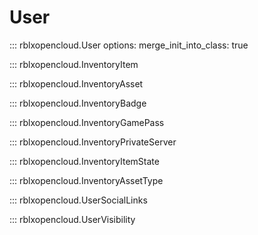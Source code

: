 # User

::: rblxopencloud.User
    options:
        merge_init_into_class: true

::: rblxopencloud.InventoryItem

::: rblxopencloud.InventoryAsset

::: rblxopencloud.InventoryBadge

::: rblxopencloud.InventoryGamePass

::: rblxopencloud.InventoryPrivateServer

::: rblxopencloud.InventoryItemState

::: rblxopencloud.InventoryAssetType

::: rblxopencloud.UserSocialLinks

::: rblxopencloud.UserVisibility